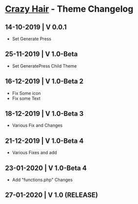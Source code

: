 # [Crazy Hair](https://www.crazyhair.it) - Theme Changelog

## 14-10-2019 | V 0.0.1
- Set Generate Press

## 25-11-2019 | V 1.0-Beta
- Set GeneratePress Child Theme

## 16-12-2019 | V 1.0-Beta 2
- Fix Some icon
- Fix some Text

## 18-12-2019 | V 1.0-Beta 3
- Various Fix and Changes

## 21-12-2019 | V 1.0-Beta 4
- Various Fixes and add

## 23-01-2020 | V 1.0-Beta 4
- Add "functions.php" Changes

## 27-01-2020 | V 1.0 (RELEASE)